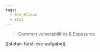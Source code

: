 ```yaml
---
tags:
  - 3te_Klasse
  - itsi
---
```

> Common vulnerabilities & Exposures

[[stefan-fürst-cve-aufgabe]]
